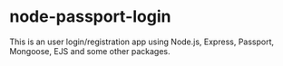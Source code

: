# node-passport-login
This is an user login/registration app using Node.js, Express, Passport, Mongoose, EJS and some other packages.
